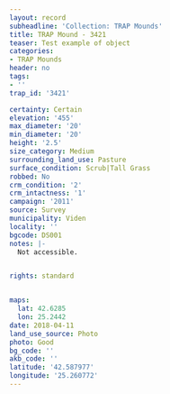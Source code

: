 ```yaml
---
layout: record
subheadline: 'Collection: TRAP Mounds'
title: TRAP Mound - 3421
teaser: Test example of object
categories:
- TRAP Mounds
header: no
tags:
- ''
trap_id: '3421'

certainty: Certain
elevation: '455'
max_diameter: '20'
min_diameter: '20'
height: '2.5'
size_category: Medium
surrounding_land_use: Pasture
surface_condition: Scrub|Tall Grass
robbed: No
crm_condition: '2'
crm_intactness: '1'
campaign: '2011'
source: Survey
municipality: Viden
locality: ''
bgcode: DS001
notes: |-
  Not accessible.


rights: standard


maps:
  lat: 42.6285
  lon: 25.2442
date: 2018-04-11
land_use_source: Photo
photo: Good
bg_code: ''
akb_code: ''
latitude: '42.587977'
longitude: '25.260772'
---
```

